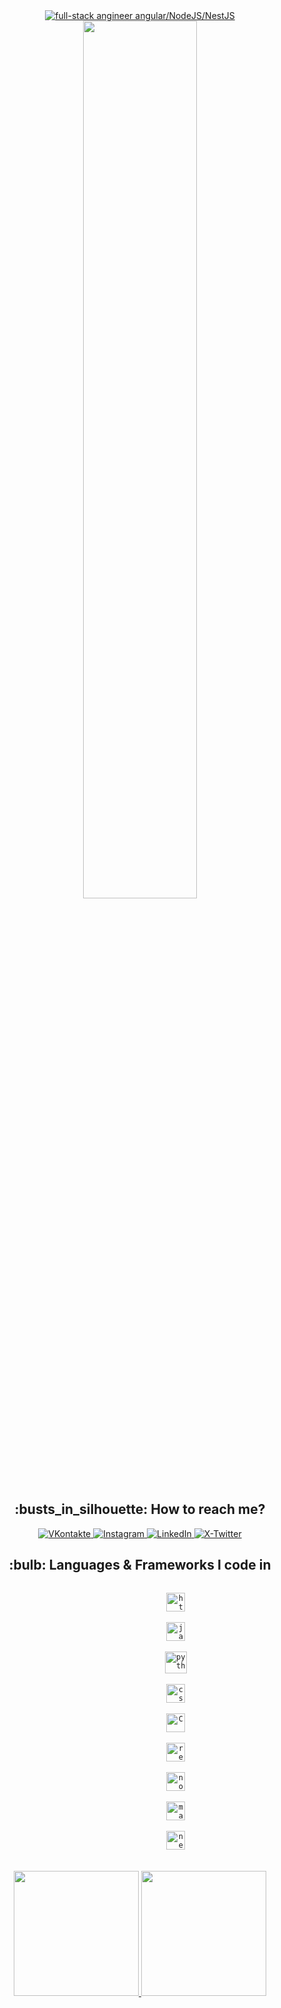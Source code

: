 <div id="header" align="center">
    <div id="top">
        <div align="center">
            <a href="https://git.io/typing-svg">
                <img src="https://readme-typing-svg.demolab.com?font=Roboto+Slab&color=%237E3ACE&size=30&center=true&vCenter=true&width=650&lines=Hello,+Ladies+and+Gentlemen!;I'm+Ivan;Full-stack+Engineer;Angular/NodeJS/NestJS;Glad+to+see+you+here!;" alt="full-stack angineer angular/NodeJS/NestJS"/>
            </a>
        </div>
    </div>
    <img src="https://media.giphy.com/media/ES9cAJlcxblRESzOH1/giphy.gif" width="60%"/>
    <br>
    <h2 align="center">:busts_in_silhouette: How to reach me?</h2>
    <div id="badges">
        <a href="https://vk.com/cherkasss">
            <img src="https://img.shields.io/badge/вконтакте-%232E87FB.svg?&style=for-the-badge&logo=vk&logoColor=white" alt="VKontakte"/>
        </a>
        <a href="https://www.instagram.com/johnny_void_13">
            <img src="https://img.shields.io/badge/Instagram-E4405F?style=for-the-badge&logo=instagram&logoColor=white" alt="Instagram"/>
        </a>
        <a href="linkedin.com/in/ivan-cherkas-723b411a2">
            <img src="https://img.shields.io/badge/LinkedIn-0077B5?style=for-the-badge&logo=linkedin&logoColor=white" alt="LinkedIn"/>
        </a>
        <a href="https://twitter.com/ivanCherkas_13">
            <img src="https://img.shields.io/badge/Twitter-100000?style=for-the-badge&logo=twitter&logoColor=white" alt="X-Twitter"/>
        </a>
    </div>
    <div id="main">
        <div>
            <img src="https://komarev.com/ghpvc/?username=CherkasIvan&style=flat-square&color=blue" alt=""/>
                <h2>:bulb: Languages & Frameworks I code in</h2>
            <code>
                <img title="HTML 5" alt="html5" width="30px" src="https://cdn.jsdelivr.net/gh/devicons/devicon/icons/html5/html5-original.svg"/>
            </code>
            <code>
                <img title="JavaScript" alt="javascript" width="30px" src="https://cdn.jsdelivr.net/gh/devicons/devicon/icons/javascript/javascript-original.svg" />
            </code>
            <code>
                <img title="Python" alt="python" width="35px" src="https://cdn.jsdelivr.net/gh/devicons/devicon/icons/angularjs/angularjs-original.svg"/>
            </code>
            <code>
                <img title="CSS 3" alt="css 3" width="30px" src="https://cdn.jsdelivr.net/gh/devicons/devicon/icons/css3/css3-original.svg"/>
            </code>
            <code>
                <img title="C" alt="C" width="30px" src="https://cdn.jsdelivr.net/gh/devicons/devicon/icons/c/c-original.svg"/>
            </code>
            <code>
                <img title="ReactJS" alt="react js" width="30px" src="https://cdn.jsdelivr.net/gh/devicons/devicon/icons/react/react-original.svg"/>
            </code>
            <code>
                <img title="NodeJS" alt="node js" width="30px" src="https://cdn.jsdelivr.net/gh/devicons/devicon/icons/nodejs/nodejs-original.svg"/>
            </code>
            <code>
                <img title="Markdown" alt="markdown" width="30px" src="https://cdn.jsdelivr.net/gh/devicons/devicon/icons/markdown/markdown-original.svg"/>
            </code>
            <code>
                <img title="Next.js" alt="next.js" width="30px" src="https://cdn.jsdelivr.net/gh/devicons/devicon/icons/nextjs/nextjs-original.svg"/>
            </code>
        </div>
        </br>
        <a href="https://github.com/CherkasIvan" align="left">
            <img height="200" src="https://github-readme-stats.vercel.app/api/top-langs?username=CherkasIvan&layout=compact&langs_count=8&card_width=280"/>
        </a>
        <a href="https://www.codewars.com/users/Cherkas%20Ivan" align="right">
            <img height="200" src="https://github.r2v.ch/codewars?user=Cherkas%20Ivan"/>
        </a>
    </div>
</div>

<!--
**CherkasIvan/CherkasIvan** is a ✨ _special_ ✨ repository because its `README.md` (this file) appears on your GitHub profile.

Here are some ideas to get you started:

- 🔭 I’m currently working on ...
- 🌱 I’m currently learning ...
- 👯 I’m looking to collaborate on ...
- 🤔 I’m looking for help with ...
- 💬 Ask me about ...
- 📫 How to reach me: ...
- 😄 Pronouns: ...
- ⚡ Fun fact: ...
-->
